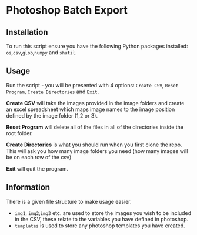 # Photoshop Batch Export

## Installation

To run this script ensure you have the following Python packages installed:
``os``,``csv``,``glob``,``numpy`` and ``shutil``.

## Usage

Run the script - you will be presented with 4 options: ``Create CSV``, ``Reset Program``, ``Create Directories`` and ``Exit``.

**Create CSV** will take the images provided in the image folders and create an excel spreadsheet which maps image names to the image position defined by the image folder (1,2 or 3).

**Reset Program** will delete all of the files in all of the directories inside the root folder.

**Create Directories** is what you should run when you first clone the repo. This will ask you how many image folders you need (how many images will be on each row of the csv)

**Exit** will quit the program.

## Information

There is a given file structure to make usage easier.

- ``img1``, ``img2``,``img3`` etc. are used to store the images you wish to be included in the CSV, these relate to the variables you have defined in photoshop.
- ``templates`` is used to store any photoshop templates you have created.
  